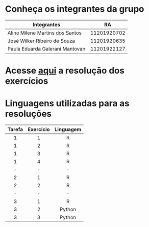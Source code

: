 # Conheça os integrantes da grupo
| Integrantes |  RA   |
| ----------- | :---: |
| Aline Milene Martins dos Santos | 11201920702 |
| José Wilker Ribeiro de Souza | 11201920635 |
| Paula Eduarda Galerani Mantovan |  11201922127 |

# Acesse [aqui](Lista1/README.md) a resolução dos exercícios
# Linguagens utilizadas para as resoluções
| Tarefa | Exercício | Linguagem |
| :----: | :-------: | :-------: |
|    1   |     1     |     R     |
|    1   |     2     |     R     |
|    1   |     3     |     R     |
|    1   |     4     |     R     |
|    -   |     -     |     -     |
|    2   |     1     |     R     |
|    2   |     2     |     R     |
|    -   |     -     |     -     |
|    3   |     1     |     R     |
|    3   |     2     |   Python  |
|    3   |     3     |   Python  |
